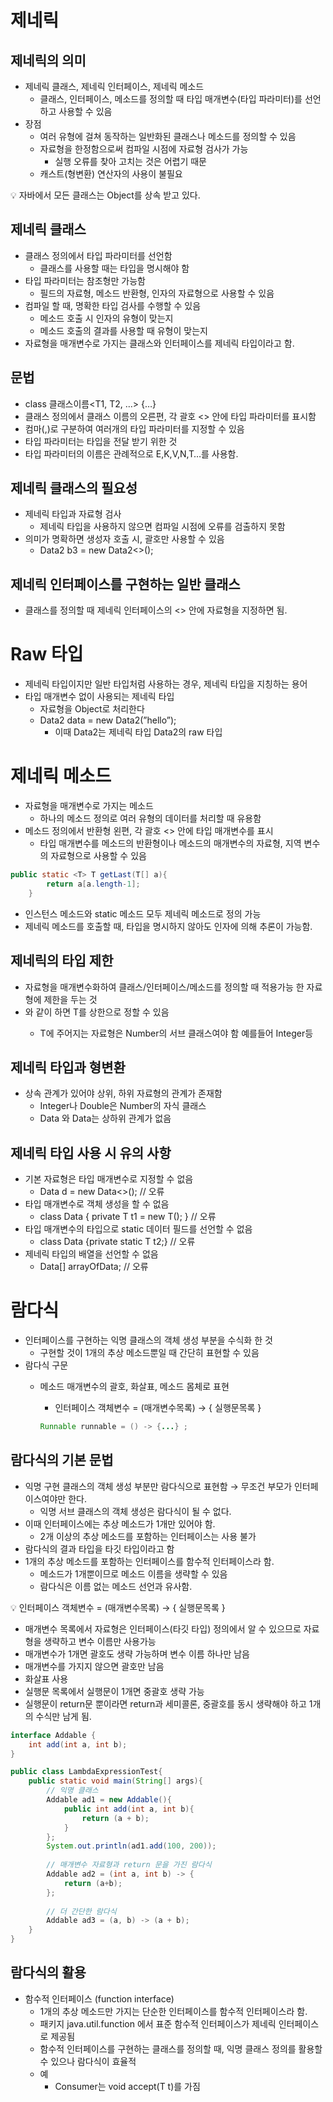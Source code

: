 # 제네릭

## 제네릭의 의미

- 제네릭 클래스, 제네릭 인터페이스, 제네릭 메소드
    - 클래스, 인터페이스, 메소드를 정의할 때 타입 매개변수(타입 파라미터)를 선언하고 사용할 수 있음
- 장점
    - 여러 유형에 걸쳐 동작하는 일반화된 클래스나 메소드를 정의할 수 있음
    - 자료형을 한정함으로써 컴파일 시점에 자료형 검사가 가능
        - 실행 오류를 찾아 고치는 것은 어렵기 때문
    - 캐스트(형변환) 연산자의 사용이 불필요

<aside>
💡 자바에서 모든 클래스는 Object를 상속 받고 있다.

</aside>

## 제네릭 클래스

- 클래스 정의에서 타입 파라미터를 선언함
    - 클래스를 사용할 때는 타입을 명시해야 함
- 타입 파라미터는 참조형만 가능함
    - 필드의 자료형, 메소드 반환형, 인자의 자료형으로 사용할 수 있음
- 컴파일 할 때, 명확한 타입 검사를 수행할 수 있음
    - 메소드 호출 시 인자의 유형이 맞는지
    - 메소드 호출의 결과를 사용할 때 유형이 맞는지
- 자료형을 매개변수로 가지는 클래스와 인터페이스를 제네릭 타입이라고 함.

## 문법

- class 클래스이름<T1, T2, …> {…}
- 클래스 정의에서 클래스 이름의 오른편, 각 괄호 <> 안에 타입 파라미터를 표시함
- 컴마(,)로 구분하여 여러개의 타입 파라미터를 지정할 수 있음
- 타입 파라미터는 타입을 전달 받기 위한 것
- 타입 파라미터의 이름은 관례적으로 E,K,V,N,T…를 사용함.

## 제네릭 클래스의 필요성

- 제네릭 타입과 자료형 검사
    - 제네릭 타입을 사용하지 않으면 컴파일 시점에 오류를 검출하지 못함
- 의미가 명확하면 생성자 호출 시, 괄호만 사용할 수 있음
    - Data2<String> b3 = new Data2<>();

## 제네릭 인터페이스를 구현하는 일반 클래스

- 클래스를 정의할 때 제네릭 인터페이스의  <> 안에 자료형을 지정하면 됨.

# Raw 타입

- 제네릭 타입이지만 일반 타입처럼 사용하는 경우, 제네릭 타입을 지칭하는 용어
- 타입 매개변수 없이 사용되는 제네릭 타입
    - 자료형을 Object로 처리한다
    - Data2 data = new Data2(”hello”);
        - 이때 Data2는 제네릭 타입 Data2<T>의 raw 타입

# 제네릭 메소드

- 자료형을 매개변수로 가지는 메소드
    - 하나의 메소드 정의로 여러 유형의 데이터를 처리할 때 유용함
- 메소드 정의에서 반환형 왼편, 각 괄호 <> 안에 타입 매개변수를 표시
    - 타입 매개변수를 메소드의 반환형이나 메소드의 매개변수의 자료형, 지역 변수의 자료형으로 사용할 수 있음

```java
public static <T> T getLast(T[] a){
        return a[a.length-1];
    }
```

- 인스턴스 메소드와 static 메소드 모두 제네릭 메소드로 정의 가능
- 제네릭 메소드를 호출할 때, 타입을 명시하지 않아도 인자에 의해 추론이 가능함.

## 제네릭의 타입 제한

- 자료형을 매개변수화하여 클래스/인터페이스/메소드를 정의할 때 적용가능 한 자료형에 제한을 두는 것
- <T extends Number>와 같이 하면 T를 상한으로 정할 수 있음
    - T에 주어지는 자료형은 Number의 서브 클래스여야 함 예를들어 Integer등

## 제네릭 타입과 형변환

- 상속 관계가 있어야 상위, 하위 자료형의 관계가 존재함
    - Integer나 Double은 Number의 자식 클래스
    - Data <Number>와 Data<Integer>는 상하위 관계가 없음

## 제네릭 타입 사용 시 유의 사항

- 기본 자료형은 타입 매개변수로 지정할 수 없음
    - Data<int> d = new Data<>(); // 오류
- 타입 매개변수로 객체 생성을 할 수 없음
    - class Data<T> { private T t1 = new T(); } // 오류
- 타입 매개변수의 타입으로 static 데이터 필드를 선언할 수 없음
    - class Data<T> {private static T t2;} // 오류
- 제네릭 타입의 배열을 선언할 수 없음
    - Data<Integer>[] arrayOfData; // 오류

# 람다식

- 인터페이스를 구현하는 익명 클래스의 객체 생성 부분을 수식화 한 것
    - 구현할 것이 1개의 추상 메소드뿐일 때 간단히 표현할 수 있음
- 람다식 구문
    - 메소드 매개변수의 괄호, 화살표, 메소드 몸체로 표현
        - 인터페이스 객체변수 = (매개변수목록) → { 실행문목록 }
        
        ```java
        Runnable runnable = () -> {...} ;
        ```
        

## 람다식의 기본 문법

- 익명 구현 클래스의 객체 생성 부분만 람다식으로 표현함 → 무조건 부모가 인터페이스여야만 한다.
    - 익명 서브 클래스의 객체 생성은 람다식이 될 수 없다.
- 이때 인터페이스에는 추상 메소드가 1개만 있어야 함.
    - 2개 이상의 추상 메소드를 포함하는 인터페이스는 사용 불가
- 람다식의 결과 타입을 타깃 타입이라고 함
- 1개의 추상 메소드를 포함하는 인터페이스를 함수적 인터페이스라 함.
    - 메소드가 1개뿐이므로 메소드 이름을 생략할 수 있음
    - 람다식은 이름 없는 메소드 선언과 유사함.

<aside>
💡 인터페이스 객체변수 = (매개변수목록) → { 실행문목록 }

</aside>

- 매개변수 목록에서 자료형은 인터페이스(타깃 타입) 정의에서 알 수 있으므로 자료형을 생략하고 변수 이름만 사용가능
- 매개변수가 1개면 괄호도 생략 가능하며 변수 이름 하나만 남음
- 매개변수를 가지지 않으면 괄호만 남음
- 화살표 사용
- 실행문 목록에서 실행문이 1개면 중괄호 생략 가능
- 실행문이 return문 뿐이라면 return과 세미콜론, 중괄호를 동시 생략해야 하고 1개의 수식만 남게 됨.

```java
interface Addable {
    int add(int a, int b);
}

public class LambdaExpressionTest{
    public static void main(String[] args){
        // 익명 클래스
        Addable ad1 = new Addable(){
            public int add(int a, int b){
                return (a + b);
            }
        };
        System.out.println(ad1.add(100, 200));
        
        // 매개변수 자료형과 return 문을 가진 람다식
        Addable ad2 = (int a, int b) -> {
            return (a+b);
        };
        
        // 더 간단한 람다식
        Addable ad3 = (a, b) -> (a + b);
    }
}
```

## 람다식의 활용

- 함수적 인터페이스 (function interface)
    - 1개의 추상 메소드만 가지는 단순한 인터페이스를 함수적 인터페이스라 함.
    - 패키지 java.util.function 에서 표준 함수적 인터페이스가 제네릭 인터페이스로 제공됨
    - 함수적 인터페이스를 구현하는 클래스를 정의할 때, 익명 클래스 정의를 활용할 수 있으나 람다식이 효율적
    - 예
        - Consumer<T>는 void accept(T t)를 가짐
